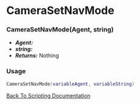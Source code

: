 # CameraSetNavMode

### CameraSetNavMode(Agent, string)
- ***Agent:*** 
- ***string:*** 
- ***Returns:*** Nothing

### Usage

```Lua
CameraSetNavMode(variableAgent, variableString)
```


[Back To Scripting Documentation](../README.md)
